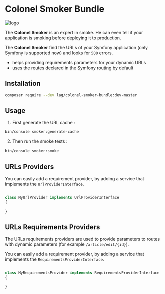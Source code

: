 # Colonel Smoker Bundle

![logo](https://vignette.wikia.nocookie.net/onepiece/images/1/1c/Smoker_Anime_Pre_Timeskip_Infobox.png/revision/latest/scale-to-width-down/150)

The **Colonel Smoker** is an expert in smoke. He can even tell if your application is smoking before deploying it to production.

The **Colonel Smoker** find the URLs of your Symfony application (only Symfony is supported now) and looks for `500` errors. 
- helps providing requirements parameters for your dynamic URLs
- uses the routes declared in the Symfony routing by default

## Installation

```bash
composer require --dev lag/colonel-smoker-bundle:dev-master
```

## Usage

1. First generate the URL cache :
```bash
bin/console smoker:generate-cache
```

2. Then run the smoke tests :
```bash
bin/console smoker:smoke
```


## URLs Providers
You can easily add a requirement provider, by adding a service that implements the `UrlProviderInterface`.

```php

class MyUrlProvider implements UrlProviderInterface
{
    
}

```

## URLs Requirements Providers

The URLs requirements providers are used to provide parameters to routes with dynamic parameters 
(for example `/article/edit/{id}`). 

You can easily add a requirement provider, by adding a service that implements the `RequirementsProviderInterface`.

```php

class MyRequirementsProvider implements RequirementsProviderInterface
{
    
}

```
